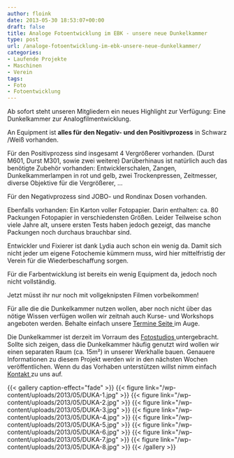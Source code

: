 ```yaml
---
author: floink
date: 2013-05-30 18:53:07+00:00
draft: false
title: Analoge Fotoentwicklung im EBK - unsere neue Dunkelkammer
type: post
url: /analoge-fotoentwicklung-im-ebk-unsere-neue-dunkelkammer/
categories:
- Laufende Projekte
- Maschinen
- Verein
tags:
- Foto
- Fotoentwicklung
---
```


Ab sofort steht unseren Mitgliedern ein neues Highlight zur Verfügung: Eine Dunkelkammer zur Analogfilmentwicklung.

An Equipment ist **alles für den Negativ- und den Positivprozess** in Schwarz /Weiß vorhanden.

<!-- more -->

Für den Positivprozess sind insgesamt 4 Vergrößerer vorhanden. (Durst M601, Durst M301, sowie zwei weitere) Darüberhinaus ist natürlich auch das benötigte Zubehör vorhanden: Entwicklerschalen, Zangen, Dunkelkammerlampen in rot und gelb, zwei Trockenpressen, Zeitmesser, diverse Objektive für die Vergrößerer, ...

Für den Negativprozess sind JOBO- und Rondinax Dosen vorhanden.

Ebenfalls vorhanden: Ein Karton voller Fotopapier. Darin enthalten: ca. 80 Packungen Fotopapier in verschiedensten Größen. Leider Teilweise schon viele Jahre alt, unsere ersten Tests haben jedoch gezeigt, das manche Packungen noch durchaus brauchbar sind.

Entwickler und Fixierer ist dank Lydia auch schon ein wenig da. Damit sich nicht jeder um eigene Fotochemie kümmern muss, wird hier mittelfristig der Verein für die Wiederbeschaffung sorgen.

Für die Farbentwicklung ist bereits ein wenig Equipment da, jedoch noch nicht vollständig.


Jetzt müsst ihr nur noch mit vollgeknipsten Filmen vorbeikommen!




Für alle die die Dunkelkammer nutzen wollen, aber noch nicht über das nötige Wissen verfügen wollen wir zeitnah auch Kurse- und Workshops angeboten werden. Behalte einfach unsere [Termine Seite ](/aktuelle-termine/)im Auge.


Die Dunkelkammer ist derzeit im Vorraum des [Fotostudios ](/werkstatt/studio/)untergebracht. Sollte sich zeigen, dass die Dunkelkammer häufig genutzt wird wollen wir einen separaten Raum (ca. 15m²) in unserer Werkhalle bauen. Genauere Informationen zu diesem Projekt werden wir in den nächsten Wochen veröffentlichen. Wenn du das Vorhaben unterstützen willst nimm einfach [Kontakt ](/kontakt/)zu uns auf.




{{< gallery caption-effect="fade" >}}
  {{< figure link="/wp-content/uploads/2013/05/DUKA-1.jpg" >}}
{{< figure link="/wp-content/uploads/2013/05/DUKA-2.jpg" >}}
{{< figure link="/wp-content/uploads/2013/05/DUKA-3.jpg" >}}
{{< figure link="/wp-content/uploads/2013/05/DUKA-4.jpg" >}}
{{< figure link="/wp-content/uploads/2013/05/DUKA-5.jpg" >}}
{{< figure link="/wp-content/uploads/2013/05/DUKA-6.jpg" >}}
{{< figure link="/wp-content/uploads/2013/05/DUKA-7.jpg" >}}
{{< figure link="/wp-content/uploads/2013/05/DUKA-8.jpg" >}}
{{< /gallery >}}
